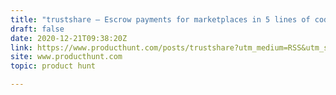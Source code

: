 ```yaml
---
title: "trustshare — Escrow payments for marketplaces in 5 lines of code"
draft: false
date: 2020-12-21T09:38:20Z
link: https://www.producthunt.com/posts/trustshare?utm_medium=RSS&utm_source=hune
site: www.producthunt.com
topic: product hunt  

---
```

